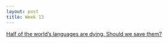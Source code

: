 ```yaml
---
layout: post
title: Week 13
---
```



[Half of the world’s languages are dying. Should we save them?](https://opensource.com/article/17/7/half-world-languages-dying-save-them)
